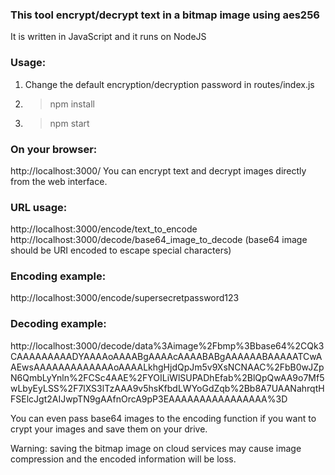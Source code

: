 ### This tool encrypt/decrypt text in a bitmap image using aes256 
It is written in JavaScript and it runs on NodeJS

### Usage:
1. Change the default encryption/decryption password in routes/index.js
2. > npm install
3. > npm start

### On your browser:
http://localhost:3000/
You can encrypt text and decrypt images directly from the web interface.

### URL usage:
http://localhost:3000/encode/text_to_encode
http://localhost:3000/decode/base64_image_to_decode
(base64 image should be URI encoded to escape special characters)

### Encoding example:
http://localhost:3000/encode/supersecretpassword123

### Decoding example:
http://localhost:3000/decode/data%3Aimage%2Fbmp%3Bbase64%2CQk3CAAAAAAAAADYAAAAoAAAABgAAAAcAAAABABgAAAAAABAAAAATCwAAEwsAAAAAAAAAAAAAoAAAALkhgHjdQpJm5v9XsNCNAAC%2FbB0wJZpN6QmbLyYnln%2FCSc4AAE%2FYOILiWlSUPADhEfab%2BlQpQwAA9o7Mf5wLbyEyLSS%2F7lXS3lTzAAA9v5hsKfbdLWYoGdZqb%2Bb8A7UAANahrqtHFSElcJgt2AIJwpTN9gAAfnOrcA9pP3EAAAAAAAAAAAAAAAA%3D

You can even pass base64 images to the encoding function if you want to crypt your images and save them on your drive.

Warning: saving the bitmap image on cloud services may cause image compression and the encoded information will be loss.
